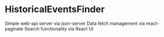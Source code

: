 # HistoricalEventsFinder
Simple web-api server via json-server
Data fetch management via react-paginate
Search functionality via React UI